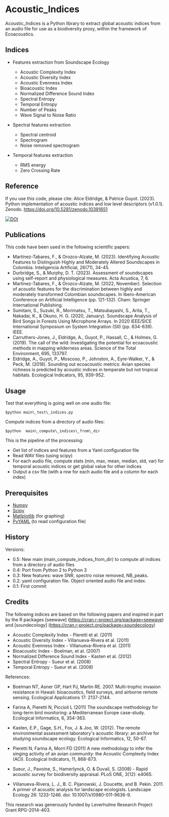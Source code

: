 # Acoustic_Indices

Acoustic_Indices is a Python library to extract global acoustic indices from an audio file for use as a biodiversity proxy, within the framework of Ecoacoustics.


## Indices

* Features extraction from Soundscape Ecology
    * Acoustic Complexity Index
    * Acoustic Diversity Index
    * Acoustic Evenness Index
    * Bioacoustic Index
    * Normalized Difference Sound Index
    * Spectral Entropy
    * Temporal Entropy
    * Number of Peaks
    * Wave Signal to Noise Ratio

* Spectral features extraction
    * Spectral centroid
    * Spectrogram
    * Noise removed spectrogram

* Temporal features extraction
    * RMS energy
    * Zero Crossing Rate




## Reference

If you use this code, please cite: Alice Eldridge, & Patrice Guyot. (2023). Python implementation of acoustic indices and low level descriptors (v1.0.1). Zenodo. https://doi.org/10.5281/zenodo.10391651


[![DOI](https://zenodo.org/badge/DOI/10.5281/zenodo.10391651.svg)](https://doi.org/10.5281/zenodo.10391651)





## Publications

This code have been used in the following scientific papers:


* Martínez-Tabares, F., & Orozco-Alzate, M. (2023). Identifying Acoustic Features to Distinguish Highly and Moderately Altered Soundscapes in Colombia. Inteligencia Artificial, 26(71), 34-45.
* Durbridge, S., & Murphy, D. T. (2023). Assessment of soundscapes using self-report and physiological measures. Acta Acustica, 7, 6.
* Martínez-Tabares, F., & Orozco-Alzate, M. (2022, November). Selection of acoustic features for the discrimination between highly and moderately transformed Colombian soundscapes. In Ibero-American Conference on Artificial Intelligence (pp. 121-132). Cham: Springer International Publishing.
* Sumitani, S., Suzuki, R., Morimatsu, T., Matsubayashi, S., Arita, T., Nakadai, K., & Okuno, H. G. (2020, January). Soundscape Analysis of Bird Songs in Forests Using Microphone Arrays. In 2020 IEEE/SICE International Symposium on System Integration (SII) (pp. 634-639). IEEE.
* Carruthers-Jones, J., Eldridge, A., Guyot, P., Hassall, C., & Holmes, G. (2019). The call of the wild: Investigating the potential for ecoacoustic methods in mapping wilderness areas. Science of the Total Environment, 695, 133797.
* Eldridge, A., Guyot, P., Moscoso, P., Johnston, A., Eyre-Walker, Y., & Peck, M. (2018). Sounding out ecoacoustic metrics: Avian species richness is predicted by acoustic indices in temperate but not tropical habitats. Ecological Indicators, 95, 939-952.



## Usage

Test that everything is going well on one audio file:

``` 
$python main\_test\_indices.py 
```

Compute indices from a directory of audio files:
```
$python  main\_compute\_indices\_from\_dir
```

This is the pipeline of the processing:

* Get list of indices and features from a Yaml configuration file 
* Read WAV files (using scipy)
* For each audio file, compute stats (min, max, mean, median, std, var) for temporal acoustic indices or get global value for other indices
* Output a csv file (with a row for each audio file and a column for each index)

## Prerequisites

 * [Numpy](http://www.numpy.org/)
 * [Scipy](http://www.scipy.org/)
 * [Matlplotlib](http://matplotlib.org/) (for graphing)
 * [PyYAML](http://pyyaml.org/wiki/PyYAMLDocumentation) (to read configuration file)





## History

Versions:

* 0.5: New main (main\_compute\_indices\_from\_dir) to compute all indices from a directory of audio files
* 0.4: Port from Python 2 to Python 3
* 0.3: New features: wave SNR, spectro noise removed, NB_peaks.
* 0.2: yaml configuration file. Object oriented audio file and index.
* 0.1: First commit


## Credits


The following indices are based on the following papers and inspired in part by the R packages [seewave] (https://cran.r-project.org/package=seewave) and [soundecology] (https://cran.r-project.org/package=soundecology)  
* Acoustic Complexity Index - Pieretti et al. (2011)
* Acoustic Diversity Index - Villanueva-Rivera et al. (2011)
* Acoustic Evenness Index - Villanueva-Rivera et al. (2011)
* Bioacoustic Index - Boelman, et al. (2007)
* Normalized Difference Sound Index - Kasten et al. (2012)
* Spectral Entropy - Sueur et al. (2008)
* Temporal Entropy - Sueur et al. (2008)

References:

* Boelman NT, Asner GP, Hart PJ, Martin RE. 2007. Multi-trophic invasion resistance in Hawaii: bioacoustics, field surveys, and airborne remote sensing. Ecological Applications 17: 2137-2144.

* Farina A, Pieretti N, Piccioli L (2011) The soundscape methodology for long-term bird monitoring: a Mediterranean Europe case-study. Ecological Informatics, 6, 354-363.

* Kasten, E.P., Gage, S.H., Fox, J. & Joo, W. (2012). The remote environmental assessment laboratory's acoustic library: an archive for studying soundscape ecology. Ecological Informatics, 12, 50-67.

* Pieretti N, Farina A, Morri FD (2011) A new methodology to infer the singing activity of an avian community: the Acoustic Complexity Index (ACI). Ecological Indicators, 11, 868-873.

* Sueur, J., Pavoine, S., Hamerlynck, O. & Duvail, S. (2008) - Rapid acoustic survey for biodiversity appraisal. PLoS ONE, 3(12): e4065.

* Villanueva-Rivera, L. J., B. C. Pijanowski, J. Doucette, and B. Pekin. 2011. A primer of acoustic analysis for landscape ecologists. Landscape Ecology 26: 1233-1246. doi: 10.1007/s10980-011-9636-9.


This research was generously funded by Leverhulme Research Project Grant RPG-2014-403.




